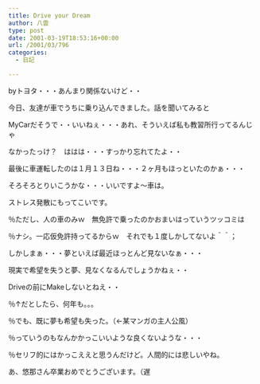 ```yaml
---
title: Drive your Dream
author: 八雲
type: post
date: 2001-03-19T18:53:16+00:00
url: /2001/03/796
categories:
  - 日記

---
```

byトヨタ・・・あんまり関係ないけど・・

今日、友達が車でうちに乗り込んできました。話を聞いてみると
  
MyCarだそうで・・いいねぇ・・・あれ、そういえば私も教習所行ってるんじゃ
  
なかったっけ？　ははは・・・すっかり忘れてたよ・・
  
最後に車運転したのは１月１３日ね・・・２ヶ月もほっといたのかぁ・・・
  
そろそろとりいこうかな・・・いいですよ～車は。
  
ストレス発散にもってこいです。
  
％ただし、人の車のみｗ　無免許で乗ったのかおまいはっていうツッコミは
  
％ナシ。一応仮免許持ってるからｗ　それでも１度しかしてないよ＾＾；
  
しかしまぁ・・・夢といえば最近ほっとんど見ないなぁ・・・
  
現実で希望を失うと夢、見なくなるんでしょうかねぇ・・
  
Driveの前にMakeしないとねえ・・
  
％↑だとしたら、何年も。。。
  
％でも、既に夢も希望も失った。（←某マンガの主人公風）
  
％っていうのもなんかかっこいいような良くないような・・・
  
％セリフ的にはかっこええと思うんだけど。人間的には悲しいやね。

あ、悠那さん卒業おめでとうございます。（遅
